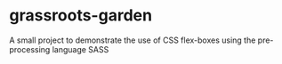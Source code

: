 # grassroots-garden
A small project to demonstrate the use of CSS flex-boxes using the pre-processing language SASS
